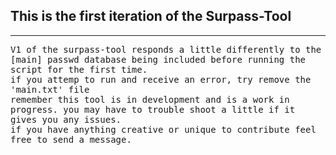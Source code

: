 ## This is the first iteration of the Surpass-Tool
<hr>
<tt>V1 of the surpass-tool responds a little differently to the [main] passwd 
database being included before running the script for the first time.</tt>
<br>
<tt>if you attemp to run and receive an error, try remove the 'main.txt' file</tt>
<br>
<tt>remember this tool is in development and is a work in progress. 
you may have to trouble shoot a little if it gives you any issues.</tt>
<br>
<tt>if you have anything creative or unique to contribute feel free to send a message.</tt>
<br>
